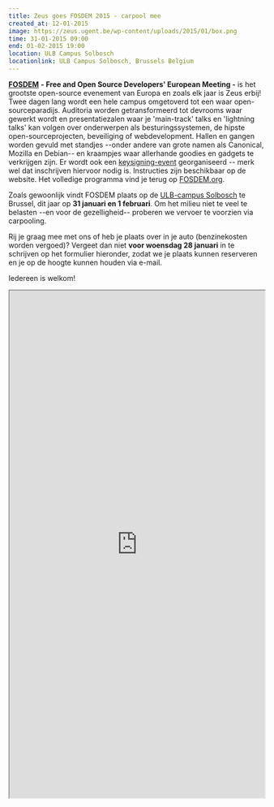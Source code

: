 ```yaml
---
title: Zeus goes FOSDEM 2015 - carpool mee
created_at: 12-01-2015
image: https://zeus.ugent.be/wp-content/uploads/2015/01/box.png
time: 31-01-2015 09:00
end: 01-02-2015 19:00
location: ULB Campus Solbosch
locationlink: ULB Campus Solbosch, Brussels Belgium
---
```


[**FOSDEM**](https://fosdem.org/) **- Free and Open Source Developers' European Meeting -** is het grootste open-source evenement van Europa en zoals elk jaar is Zeus erbij! Twee dagen lang wordt een hele campus omgetoverd tot een waar open-sourceparadijs. Auditoria worden getransformeerd tot devrooms waar gewerkt wordt en presentatiezalen waar je 'main-track' talks en 'lightning talks' kan volgen over onderwerpen als besturingssystemen, de hipste open-sourceprojecten, beveiliging of webdevelopment. Hallen en gangen worden gevuld met standjes --onder andere van grote namen als Canonical, Mozilla en Debian-- en kraampjes waar allerhande goodies en gadgets te verkrijgen zijn. Er wordt ook een [keysigning-event](https://fosdem.org/2015/keysigning/) georganiseerd -- merk wel dat inschrijven hiervoor nodig is. Instructies zijn beschikbaar op de website. Het volledige programma vind je terug op [FOSDEM.org](https://fosdem.org/2015/schedule/).

Zoals gewoonlijk vindt FOSDEM plaats op de [ULB-campus Solbosch](https://maps.google.be/maps?espv=210&es_sm=119&um=1&ie=UTF-8&q=ulb+solbosch&fb=1&gl=be&hq=ulb+solbosch&hnear=0x47c370e1339443ad:0x40099ab2f4d5140,Gent&sa=X&ei=NJDIUr_RMIO70QWx6YGICQ&ved=0CK8BELYD) te Brussel, dit jaar op **31 januari en 1 februari**. Om het milieu niet te veel te belasten --en voor de gezelligheid-- proberen we vervoer te voorzien via carpooling.

Rij je graag mee met ons of heb je plaats over in je auto (benzinekosten worden vergoed)? Vergeet dan niet **voor woensdag 28 januari** in te schrijven op het formulier hieronder, zodat we je plaats kunnen reserveren en je op de hoogte kunnen houden via e-mail.

Iedereen is welkom! <!-- more -->

<iframe src="https://docs.google.com/forms/d/1HYQcndzoIjZSz-rLIHabQXSE_HLkAYKKRWrapGaakCI/viewform?embedded=true" style="width:100%" height="1000">
</iframe>
